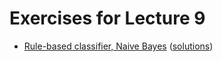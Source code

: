 # Exercises for Lecture 9

  * [Rule-based classifier, Naive Bayes](exercise-9-classif_adv.pdf) ([solutions](exercise-9-classif_adv-sol.pdf))

